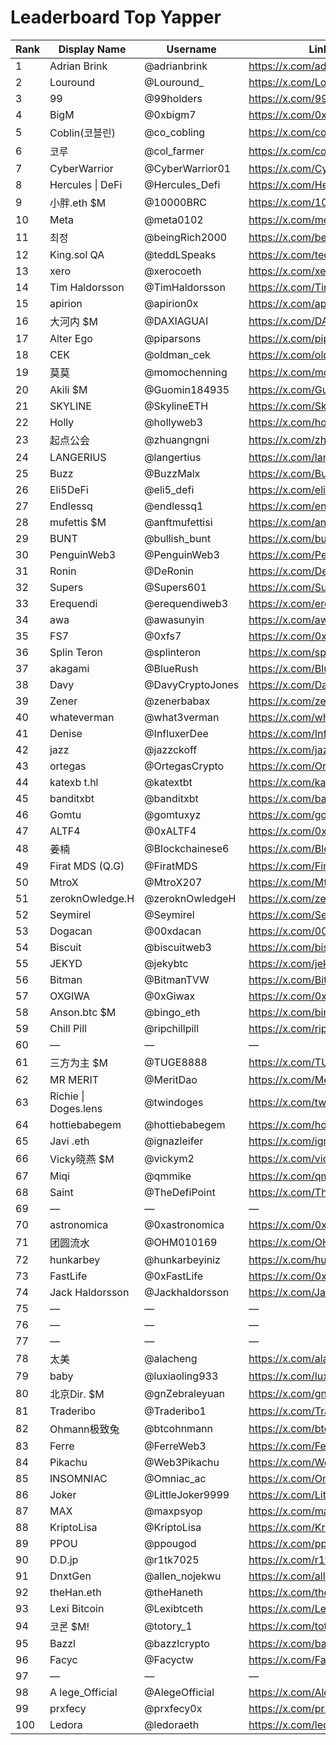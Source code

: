 # Leaderboard Top Yapper

| Rank | Display Name           | Username           | Link X                             |
|------|------------------------|--------------------|------------------------------------|
| 1    | Adrian Brink           | @adrianbrink       | https://x.com/adrianbrink         |
| 2    | Louround               | @Louround_         | https://x.com/Louround_          |
| 3    | 99                     | @99holders         | https://x.com/99holders           |
| 4    | BigM                   | @0xbigm7           | https://x.com/0xbigm7             |
| 5    | Coblin(코블린)          | @co_cobling        | https://x.com/co_cobling              |
| 6    | 코루                    | @col_farmer        | https://x.com/col_farmer          |
| 7    | CyberWarrior           | @CyberWarrior01    | https://x.com/CyberWarrior01      |
| 8    | Hercules \| DeFi       | @Hercules_Defi     | https://x.com/Hercules_Defi       |
| 9    | 小胖.eth $M             | @10000BRC          | https://x.com/10000BRC            |
| 10   | Meta                   | @meta0102          | https://x.com/meta0102            |
| 11   | 최정                    | @beingRich2000     | https://x.com/beingRich2000       |
| 12   | King.sol QA            | @teddLSpeaks       | https://x.com/teddLSpeaks         |
| 13   | xero                   | @xerocoeth         | https://x.com/xerocoeth           |
| 14   | Tim Haldorsson         | @TimHaldorsson     | https://x.com/TimHaldorsson       |
| 15   | apirion                | @apirion0x         | https://x.com/apirion0x           |
| 16   | 大河内 $M               | @DAXIAGUAI         | https://x.com/DAXIAGUAI           |
| 17   | Alter Ego              | @piparsons         | https://x.com/piparsons           |
| 18   | CEK                    | @oldman_cek        | https://x.com/oldman_cek          |
| 19   | 莫莫                    | @momochenning      | https://x.com/momochenning        |
| 20   | Akili $M               | @Guomin184935      | https://x.com/Guomin184935        |
| 21   | SKYLINE                | @SkylineETH        | https://x.com/SkylineETH          |
| 22   | Holly                  | @hollyweb3         | https://x.com/hollyweb3           |
| 23   | 起点公会                | @zhuangngni        | https://x.com/zhuangngni          |
| 24   | LANGERIUS              | @langertius        | https://x.com/langertius          |
| 25   | Buzz                   | @BuzzMalx          | https://x.com/BuzzMalx            |
| 26   | Eli5DeFi               | @eli5_defi         | https://x.com/eli5_defi           |
| 27   | Endlessq               | @endlessq1         | https://x.com/endlessq1           |
| 28   | mufettis $M            | @anftmufettisi     | https://x.com/anftmufettisi       |
| 29   | BUNT                   | @bullish_bunt      | https://x.com/bullish_bunt        |
| 30   | PenguinWeb3            | @PenguinWeb3       | https://x.com/PenguinWeb3         |
| 31   | Ronin                  | @DeRonin           | https://x.com/DeRonin             |
| 32   | Supers                 | @Supers601         | https://x.com/Supers601           |
| 33   | Erequendi              | @erequendiweb3     | https://x.com/erequendiweb3       |
| 34   | awa                    | @awasunyin         | https://x.com/awasunyin           |
| 35   | FS7                    | @0xfs7             | https://x.com/0xfs7               |
| 36   | Splin Teron            | @splinteron        | https://x.com/splinteron          |
| 37   | akagami                | @BlueRush          | https://x.com/BlueRush            |
| 38   | Davy                   | @DavyCryptoJones   | https://x.com/DavyCryptoJones     |
| 39   | Zener                  | @zenerbabax        | https://x.com/zenerbabax          |
| 40   | whateverman            | @what3verman       | https://x.com/what3verman         |
| 41   | Denise                 | @InfluxerDee       | https://x.com/InfluxerDee         |
| 42   | jazz                   | @jazzckoff         | https://x.com/jazzckoff           |
| 43   | ortegas                | @OrtegasCrypto     | https://x.com/OrtegasCrypto       |
| 44   | katexb t.hl            | @katextbt          | https://x.com/katextbt            |
| 45   | banditxbt              | @banditxbt         | https://x.com/banditxbt           |
| 46   | Gomtu                  | @gomtuxyz          | https://x.com/gomtuxyz            |
| 47   | ALTF4                  | @0xALTF4           | https://x.com/0xALTF4             |
| 48   | 姜楠                    | @Blockchainese6    | https://x.com/Blockchainese6      |
| 49   | Firat MDS (Q.G)        | @FiratMDS          | https://x.com/FiratMDS            |
| 50   | MtroX                  | @MtroX207          | https://x.com/MtroX207            |
| 51   | zeroknOwledge.H        | @zeroknOwledgeH    | https://x.com/zeroknOwledgeH      |
| 52   | Seymirel               | @Seymirel          | https://x.com/Seymirel            |
| 53   | Dogacan                | @00xdacan          | https://x.com/00xdacan            |
| 54   | Biscuit                | @biscuitweb3       | https://x.com/biscuitweb3         |
| 55   | JEKYD                  | @jekybtc           | https://x.com/jekybtc             |
| 56   | Bitman                 | @BitmanTVW         | https://x.com/BitmanTVW           |
| 57   | OXGIWA                 | @0xGiwax           | https://x.com/0xGiwax             |
| 58   | Anson.btc $M           | @bingo_eth         | https://x.com/bingo_eth           |
| 59   | Chill Pill             | @ripchillpill      | https://x.com/ripchillpill        |
| 60   | —                     | —                  | —                                 |
| 61   | 三方为主 $M             | @TUGE8888          | https://x.com/TUGE8888            |
| 62   | MR MERIT               | @MeritDao          | https://x.com/MeritDao            |
| 63   | Richie \| Doges.lens   | @twindoges         | https://x.com/twindoges           |
| 64   | hottiebabegem          | @hottiebabegem     | https://x.com/hottiebabegem       |
| 65   | Javi .eth              | @ignazleifer       | https://x.com/ignazleifer         |
| 66   | Vicky晓燕 $M           | @vickym2           | https://x.com/vickym2             |
| 67   | Miqi                   | @qmmike            | https://x.com/qmmike              |
| 68   | Saint                  | @TheDefiPoint      | https://x.com/TheDefiPoint        |
| 69   | —                     | —                  | —                                 |
| 70   | astronomica            | @0xastronomica     | https://x.com/0xastronomica       |
| 71   | 团圆流水                | @OHM010169         | https://x.com/OHM010169           |
| 72   | hunkarbey              | @hunkarbeyiniz     | https://x.com/hunkarbeyiniz       |
| 73   | FastLife               | @0xFastLife        | https://x.com/0xFastLife          |
| 74   | Jack Haldorsson        | @Jackhaldorsson    | https://x.com/Jackhaldorsson      |
| 75   | —                     | —                  | —                                 |
| 76   | —                     | —                  | —                                 |
| 77   | —                     | —                  | —                                 |
| 78   | 太美                    | @alacheng          | https://x.com/alacheng            |
| 79   | baby                   | @luxiaoling933     | https://x.com/luxiaoling933       |
| 80   | 北京Dir. $M             | @gnZebraleyuan     | https://x.com/gnZebraleyuan       |
| 81   | Traderibo              | @Traderibo1        | https://x.com/Traderibo1          |
| 82   | Ohmann极致兔            | @btcohnmann        | https://x.com/btcohnmann          |
| 83   | Ferre                  | @FerreWeb3         | https://x.com/FerreWeb3           |
| 84   | Pikachu                | @Web3Pikachu       | https://x.com/Web3Pikachu         |
| 85   | INSOMNIAC              | @Omniac_ac         | https://x.com/Omniac_ac           |
| 86   | Joker                  | @LittleJoker9999   | https://x.com/LittleJoker9999     |
| 87   | MAX                    | @maxpsyop          | https://x.com/maxpsyop            |
| 88   | KriptoLisa             | @KriptoLisa        | https://x.com/KriptoLisa          |
| 89   | PPOU                   | @ppougod           | https://x.com/ppougod             |
| 90   | D.D.jp                 | @r1tk7025          | https://x.com/r1tk7025            |
| 91   | DnxtGen                | @allen_nojekwu     | https://x.com/allen_nojekwu       |
| 92   | theHan.eth             | @theHaneth         | https://x.com/theHaneth           |
| 93   | Lexi Bitcoin           | @Lexibtceth        | https://x.com/Lexibtceth          |
| 94   | 코론 $M!                | @totory_1          | https://x.com/totory_1            |
| 95   | Bazzl                  | @bazzlcrypto       | https://x.com/bazzlcrypto         |
| 96   | Facyc                  | @Facyctw           | https://x.com/Facyctw             |
| 97   | —                     | —                  | —                                 |
| 98   | A lege_Official        | @AlegeOfficial     | https://x.com/AlegeOfficial       |
| 99   | prxfecy                | @prxfecy0x         | https://x.com/prxfecy0x           |
| 100  | Ledora                 | @ledoraeth         | https://x.com/ledoraeth           |
